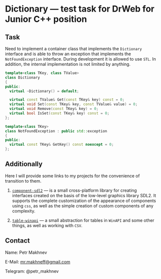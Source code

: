 # Dictionary — test task for DrWeb for Junior C++ position

## Task

Need to implement a container class that implements the `Dictionary` interface and is able to throw an exception that implements the `NotFoundException` interface. During development it is allowed to use `STL`. In addition, the internal implementation is not limited by anything.

```cpp
template<class TKey, class TValue>
class Dictionary
{
public:
  virtual ~Dictionary() = default;

  virtual const TValue& Get(const TKey& key) const = 0;
  virtual void Set(const TKey& key, const TValue& value) = 0;
  virtual void Remove(const TKey& key) = 0;
  virtual bool IsSet(const TKey& key) const = 0;
};
```

```cpp
template<class TKey>
class NotFoundException : public std::exception
{
public:
  virtual const TKey& GetKey() const noexcept = 0;
};
```


## Additionally

Here I will provide some links to my projects for the convenience of transition to them.

1. [`component-sdl2`](https://github.com/i582/component-sdl2) — is a small cross-platform library for creating interfaces created on the basis of the low-level graphics library SDL2. It supports the complete customization of the appearance of components using `css`, as well as the simple creation of custom components of any complexity.

2. [`table-winapi`](https://github.com/i582/HLProgramming/tree/new/4/tables-1/tables-1) — a small abstraction for tables in `WinAPI` and some other things, as well as working with `CSV`.


## Contact
Name: Petr Makhnev

E-Mail: mr.makhneff@gmail.com

Telegram: @petr_makhnev